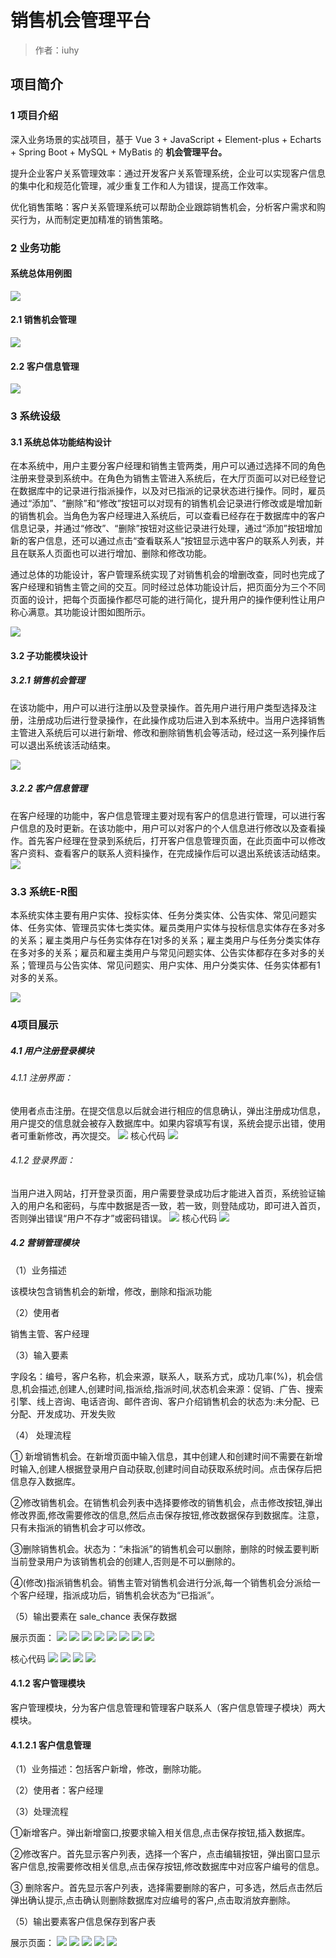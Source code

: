 # 销售机会管理平台

> 作者：iuhy

## 项目简介

### 1 项目介绍

深入业务场景的实战项目，基于 Vue 3 + JavaScript + Element-plus + Echarts + Spring Boot + MySQL + MyBatis 的 **机会管理平台。**

提升企业客户关系管理效率：通过开发客户关系管理系统，企业可以实现客户信息的集中化和规范化管理，减少重复工作和人为错误，提高工作效率。

优化销售策略：客户关系管理系统可以帮助企业跟踪销售机会，分析客户需求和购买行为，从而制定更加精准的销售策略。

### 2 业务功能
#### 系统总体用例图
![](https://raw.githubusercontent.com/Liuhy54/sales_management_system/sys-picture/sys-picture8452.png)

#### 2.1 销售机会管理
![](https://raw.githubusercontent.com/Liuhy54/sales_management_system/sys-picture/sys-picture8474.png)

#### 2.2 客户信息管理
![](https://raw.githubusercontent.com/Liuhy54/sales_management_system/sys-picture/sys-picture9965.png)

### 3 系统设级
#### 3.1 系统总体功能结构设计
在本系统中，用户主要分客户经理和销售主管两类，用户可以通过选择不同的角色注册来登录到系统中。在角色为销售主管进入系统后，在大厅页面可以对已经登记在数据库中的记录进行指派操作，以及对已指派的记录状态进行操作。同时，雇员通过“添加”、“删除”和“修改”按钮可以对现有的销售机会记录进行修改或是增加新的销售机会。当角色为客户经理进入系统后，可以查看已经存在于数据库中的客户信息记录，并通过“修改”、“删除”按钮对这些记录进行处理，通过“添加”按钮增加新的客户信息，还可以通过点击“查看联系人”按钮显示选中客户的联系人列表，并且在联系人页面也可以进行增加、删除和修改功能。

通过总体的功能设计，客户管理系统实现了对销售机会的增删改查，同时也完成了客户经理和销售主管之间的交互。同时经过总体功能设计后，把页面分为三个不同页面的设计，把每个页面操作都尽可能的进行简化，提升用户的操作便利性让用户称心满意。其功能设计图如图所示。

![](https://raw.githubusercontent.com/Liuhy54/sales_management_system/sys-picture/sys-picture12763.png)

#### 3.2 子功能模块设计
##### 3.2.1 销售机会管理
在该功能中，用户可以进行注册以及登录操作。首先用户进行用户类型选择及注册，注册成功后进行登录操作，在此操作成功后进入到本系统中。当用户选择销售主管进入系统后可以进行新增、修改和删除销售机会等活动，经过这一系列操作后可以退出系统该活动结束。

![](https://raw.githubusercontent.com/Liuhy54/sales_management_system/sys-picture/sys-picture12957.png)

##### 3.2.2 客户信息管理
在客户经理的功能中，客户信息管理主要对现有客户的信息进行管理，可以进行客户信息的及时更新。在该功能中，用户可以对客户的个人信息进行修改以及查看操作。首先客户经理在登录到系统后，打开客户信息管理页面，在此页面中可以修改客户资料、查看客户的联系人资料操作，在完成操作后可以退出系统该活动结束。
![](https://raw.githubusercontent.com/Liuhy54/sales_management_system/sys-picture/sys-picture13145.png)

### 3.3 系统E-R图
本系统实体主要有用户实体、投标实体、任务分类实体、公告实体、常见问题实体、任务实体、管理员实体七类实体。雇员类用户实体与投标信息实体存在多对多的关系；雇主类用户与任务实体存在1对多的关系；雇主类用户与任务分类实体存在多对多的关系；雇员和雇主类用户与常见问题实体、公告实体都存在多对多的关系；管理员与公告实体、常见问题实、用户实体、用户分类实体、任务实体都有1对多的关系。

![](https://raw.githubusercontent.com/Liuhy54/sales_management_system/sys-picture/sys-picture13749.png)

### 4项目展示
##### 4.1 用户注册登录模块
###### 4.1.1 注册界面：

使用者点击注册。在提交信息以后就会进行相应的信息确认，弹出注册成功信息，用户提交的信息就会被存入数据库中。如果内容填写有误，系统会提示出错，使用者可重新修改，再次提交。
![](https://raw.githubusercontent.com/Liuhy54/sales_management_system/sys-picture/sys-picture15947.png)
核心代码
![](https://raw.githubusercontent.com/Liuhy54/sales_management_system/sys-picture/sys-picture15986.png)

###### 4.1.2 登录界面：
当用户进入网站，打开登录页面，用户需要登录成功后才能进入首页，系统验证输入的用户名和密码，与库中数据是否一致，若一致，则登陆成功，即可进入首页，否则弹出错误“用户不存才”或密码错误。
![](https://raw.githubusercontent.com/Liuhy54/sales_management_system/sys-picture/sys-picture16124.png)
核心代码
![](https://raw.githubusercontent.com/Liuhy54/sales_management_system/sys-picture/sys-picture16137.png)

##### 4.2 营销管理模块

（1）业务描述

该模块包含销售机会的新增，修改，删除和指派功能

（2）使用者

销售主管、客户经理

（3）输入要素

字段名：编号，客户名称，机会来源，联系人，联系方式，成功几率(%)，机会信息,机会描述,创建人,创建时间,指派给,指派时间,状态机会来源：促销、广告、搜索引擎、线上咨询、电话咨询、邮件咨询、客户介绍销售机会的状态为:未分配、已分配、开发成功、开发失败

（4） 处理流程

① 新增销售机会。在新增页面中输入信息，其中创建人和创建时间不需要在新增时输入,创建人根据登录用户自动获取,创建时间自动获取系统时间。点击保存后把信息存入数据库。

②修改销售机会。在销售机会列表中选择要修改的销售机会，点击修改按钮,弹出修改界面,修改需要修改的信息,然后点击保存按钮,修改数据保存到数据库。注意，只有未指派的销售机会才可以修改。

③删除销售机会。状态为：“未指派”的销售机会可以删除，删除的时候盂要判断当前登录用户为该销售机会的创建人,否则是不可以删除的。

④(修改)指派销售机会。销售主管对销售机会进行分派,每一个销售机会分派给一个客户经理，指派成功后，销售机会状态为“已指派”。

（5）输出要素在 sale_chance 表保存数据

展示页面：
![](https://raw.githubusercontent.com/Liuhy54/sales_management_system/sys-picture/sys-picture16693.png)
![](https://raw.githubusercontent.com/Liuhy54/sales_management_system/sys-picture/sys-picture16695.png)
![](https://raw.githubusercontent.com/Liuhy54/sales_management_system/sys-picture/sys-picture16697.png)
![](https://raw.githubusercontent.com/Liuhy54/sales_management_system/sys-picture/sys-picture16699.png)
![](https://raw.githubusercontent.com/Liuhy54/sales_management_system/sys-picture/sys-picture16701.png)
![](https://raw.githubusercontent.com/Liuhy54/sales_management_system/sys-picture/sys-picture16703.png)
![](https://raw.githubusercontent.com/Liuhy54/sales_management_system/sys-picture/sys-picture16705.png)
![](https://raw.githubusercontent.com/Liuhy54/sales_management_system/sys-picture/sys-picture16707.png)

核心代码
![](https://raw.githubusercontent.com/Liuhy54/sales_management_system/sys-picture/sys-picture16726.png)
![](https://raw.githubusercontent.com/Liuhy54/sales_management_system/sys-picture/sys-picture16728.png)
![](https://raw.githubusercontent.com/Liuhy54/sales_management_system/sys-picture/sys-picture16730.png)
![](https://raw.githubusercontent.com/Liuhy54/sales_management_system/sys-picture/sys-picture16732.png)

#### 4.1.2 客户管理模块
客户管理模块，分为客户信息管理和管理客户联系人（客户信息管理子模块）两大模块。

#### 4.1.2.1  客户信息管理
（1）业务描述：包括客户新增，修改，删除功能。

（2）使用者：客户经理

（3）处理流程

①新增客户。弹出新增窗口,按要求输入相关信息,点击保存按钮,插入数据库。

②修改客户。首先显示客户列表，选择一个客户，点击编辑按钮，弹出窗口显示客户信息,按需要修改相关信息,点击保存按钮,修改数据库中对应客户编号的信息。

③ 删除客户。首先显示客户列表，选择需要删除的客户，可多选，然后点击然后弹出确认提示,点击确认则删除数据库对应编号的客户,点击取消放弃删除。

（5）输出要素客户信息保存到客户表

展示页面：
![](https://raw.githubusercontent.com/Liuhy54/sales_management_system/sys-picture/sys-picture17057.png)
![](https://raw.githubusercontent.com/Liuhy54/sales_management_system/sys-picture/sys-picture17059.png)
![](https://raw.githubusercontent.com/Liuhy54/sales_management_system/sys-picture/sys-picture17061.png)
![](https://raw.githubusercontent.com/Liuhy54/sales_management_system/sys-picture/sys-picture17077.png)
![](https://raw.githubusercontent.com/Liuhy54/sales_management_system/sys-picture/sys-picture17079.png)